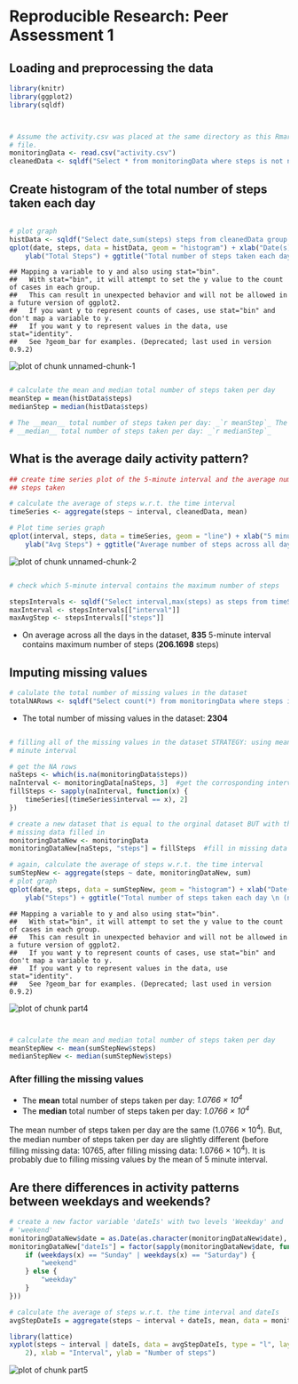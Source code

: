 # Reproducible Research: Peer Assessment 1

## Loading and preprocessing the data

```r
library(knitr)
library(ggplot2)
library(sqldf)



# Assume the activity.csv was placed at the same directory as this Rmarkdown
# file.
monitoringData <- read.csv("activity.csv")
cleanedData <- sqldf("Select * from monitoringData where steps is not null")
```


## Create histogram of the total number of steps taken each day


```r

# plot graph
histData <- sqldf("Select date,sum(steps) steps from cleanedData group by date")
qplot(date, steps, data = histData, geom = "histogram") + xlab("Date(s)") + 
    ylab("Total Steps") + ggtitle("Total number of steps taken each day")
```

```
## Mapping a variable to y and also using stat="bin".
##   With stat="bin", it will attempt to set the y value to the count of cases in each group.
##   This can result in unexpected behavior and will not be allowed in a future version of ggplot2.
##   If you want y to represent counts of cases, use stat="bin" and don't map a variable to y.
##   If you want y to represent values in the data, use stat="identity".
##   See ?geom_bar for examples. (Deprecated; last used in version 0.9.2)
```

![plot of chunk unnamed-chunk-1](figure/unnamed-chunk-1.png) 

```r

# calculate the mean and median total number of steps taken per day
meanStep = mean(histData$steps)
medianStep = median(histData$steps)

# The __mean__ total number of steps taken per day: _`r meanStep`_ The
# __median__ total number of steps taken per day: _`r medianStep`_
```

## What is the average daily activity pattern?


```r
## create time series plot of the 5-minute interval and the average number of
## steps taken

# calculate the average of steps w.r.t. the time interval
timeSeries <- aggregate(steps ~ interval, cleanedData, mean)

# Plot time series graph
qplot(interval, steps, data = timeSeries, geom = "line") + xlab("5 minute interval") + 
    ylab("Avg Steps") + ggtitle("Average number of steps across all days")
```

![plot of chunk unnamed-chunk-2](figure/unnamed-chunk-2.png) 

```r

# check which 5-minute interval contains the maximum number of steps

stepsIntervals <- sqldf("Select interval,max(steps) as steps from timeSeries")
maxInterval <- stepsIntervals[["interval"]]
maxAvgStep <- stepsIntervals[["steps"]]
```

* On average across all the days in the dataset, __835__ 5-minute interval contains maximum number of steps (__206.1698__ steps)



## Imputing missing values

```r
# calulate the total number of missing values in the dataset
totalNARows <- sqldf("Select count(*) from monitoringData where steps is null")
```

* The total number of missing values in the dataset: __2304__


```r

# filling all of the missing values in the dataset STRATEGY: using mean of 5
# minute interval

# get the NA rows
naSteps <- which(is.na(monitoringData$steps))
naInterval <- monitoringData[naSteps, 3]  #get the corrosponding intervale
fillSteps <- sapply(naInterval, function(x) {
    timeSeries[(timeSeries$interval == x), 2]
})

# create a new dataset that is equal to the orginal dataset BUT with the
# missing data filled in
monitoringDataNew <- monitoringData
monitoringDataNew[naSteps, "steps"] = fillSteps  #fill in missing data

# again, calculate the average of steps w.r.t. the time interval
sumStepNew <- aggregate(steps ~ date, monitoringDataNew, sum)
# plot graph
qplot(date, steps, data = sumStepNew, geom = "histogram") + xlab("Date(s)") + 
    ylab("Steps") + ggtitle("Total number of steps taken each day \n (new dataset filled missing data)")
```

```
## Mapping a variable to y and also using stat="bin".
##   With stat="bin", it will attempt to set the y value to the count of cases in each group.
##   This can result in unexpected behavior and will not be allowed in a future version of ggplot2.
##   If you want y to represent counts of cases, use stat="bin" and don't map a variable to y.
##   If you want y to represent values in the data, use stat="identity".
##   See ?geom_bar for examples. (Deprecated; last used in version 0.9.2)
```

![plot of chunk part4](figure/part4.png) 

```r


# calculate the mean and median total number of steps taken per day
meanStepNew <- mean(sumStepNew$steps)
medianStepNew <- median(sumStepNew$steps)
```


### After filling the missing values
* The __mean__ total number of steps taken per day: _1.0766 &times; 10<sup>4</sup>_
* The __median__ total number of steps taken per day: _1.0766 &times; 10<sup>4</sup>_

The mean number of steps taken per day are the same (1.0766 &times; 10<sup>4</sup>). 
But, the median number of steps taken per day are slightly different (before filling missing data: 10765, after filling missing data: 1.0766 &times; 10<sup>4</sup>). It is probably due to filling missing values by the mean of 5 minute interval.

## Are there differences in activity patterns between weekdays and weekends?

```r
# create a new factor variable 'dateIs' with two levels 'Weekday' and
# 'weekend'
monitoringDataNew$date = as.Date(as.character(monitoringDataNew$date), "%Y-%m-%d")
monitoringDataNew["dateIs"] = factor(sapply(monitoringDataNew$date, function(x) {
    if (weekdays(x) == "Sunday" | weekdays(x) == "Saturday") {
        "weekend"
    } else {
        "weekday"
    }
}))

# calculate the average of steps w.r.t. the time interval and dateIs
avgStepDateIs = aggregate(steps ~ interval + dateIs, mean, data = monitoringDataNew)

library(lattice)
xyplot(steps ~ interval | dateIs, data = avgStepDateIs, type = "l", layout = c(1, 
    2), xlab = "Interval", ylab = "Number of steps")
```

![plot of chunk part5](figure/part5.png) 


